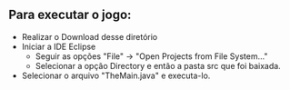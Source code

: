 ## Para executar o jogo:
* Realizar o Download desse diretório
* Iniciar a IDE Eclipse 
  * Seguir as opções "File" -> "Open Projects from File System..."
  * Selecionar a opção Directory e então a pasta src que foi baixada.
* Selecionar o arquivo "TheMain.java" e executa-lo.
